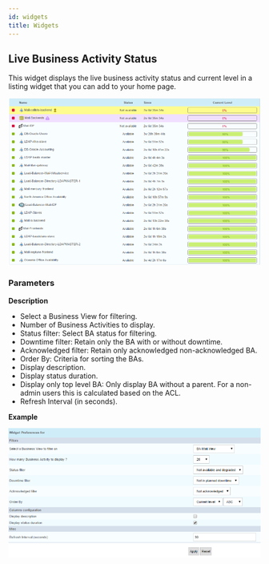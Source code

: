 ```yaml
---
id: widgets
title: Widgets
---
```


## Live Business Activity Status

This widget displays the live business activity status and current level in a
listing widget that you can add to your home page.

![image](../assets/service-mapping/widget_bam-ba-listing.png)

### Parameters

**Description**

-   Select a Business View for filtering.
-   Number of Business Activities to display.
-   Status filter: Select BA status for filtering.
-   Downtime filter: Retain only the BA with or without downtime.
-   Acknowledged filter: Retain only acknowledged non-acknowledged BA.
-   Order By: Criteria for sorting the BAs.
-   Display description.
-   Display status duration.
-   Display only top level BA: Only display BA without a parent. For a
    non-admin users this is calculated based on the ACL.
-   Refresh Interval (in seconds).

**Example**

![image](../assets/service-mapping/widget_bam-ba-listing_param.png)
